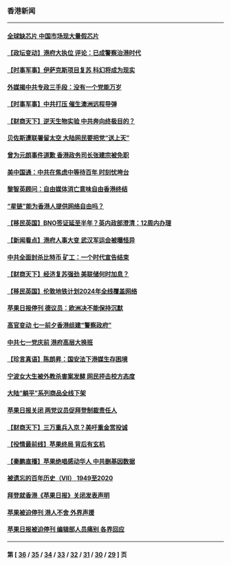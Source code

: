 ### 香港新闻
---
#### [全球缺芯片 中国市场现大量假芯片](../../pages/ncid1349362/n13049986.md) 
#### [【政坛变动】港府大执位 评论：已成警察治港时代](../../pages/ncid1349362/n13049222.md) 
#### [【时事军事】伊萨克斯项目复苏 科幻将成为现实](../../pages/ncid1349362/n13048477.md) 
#### [外媒揭中共专政三手段：没有一个党能万岁](../../pages/ncid1349362/n13049352.md) 
#### [【时事军事】中共打压 催生澳洲远程导弹](../../pages/ncid1349362/n13042915.md) 
#### [【财商天下】逆天生物实验 中共奔向终极目的？](../../pages/ncid1349362/n13049310.md) 
#### [贝佐斯遭联署留太空 大陆网民要把党“送上天”](../../pages/ncid1349362/n13049394.md) 
#### [曾为元朗事件道歉 香港政务司长张建宗被免职](../../pages/ncid1349362/n13049379.md) 
#### [美中国通：中共在焦虑中等待百年 时刻忧垮台](../../pages/ncid1349362/n13048820.md) 
#### [黎智英顾问：自由媒体消亡意味自由香港终结](../../pages/ncid1349362/n13049271.md) 
#### [“星链”能为香港人提供网络自由吗？](../../pages/ncid1349362/n13049224.md) 
#### [【移民英国】BNO签证延至半年？英内政部澄清：12周内办理](../../pages/ncid1349362/n13048665.md) 
#### [【新闻看点】港府人事大变 武汉军运会被曝怪异](../../pages/ncid1349362/n13048327.md) 
#### [中共全面封杀比特币 矿工：一个时代宣告结束](../../pages/ncid1349362/n13048479.md) 
#### [【财商天下】经济复苏强劲 美联储何时加息？](../../pages/ncid1349362/n13047893.md) 
#### [【移民英国】伦敦地铁计划2024年全线覆盖网络](../../pages/ncid1349362/n13047988.md) 
#### [苹果日报停刊 德议员：欧洲决不能保持沉默](../../pages/ncid1349362/n13047236.md) 
#### [高官变动 七一前夕香港组建“警察政府”](../../pages/ncid1349362/n13048072.md) 
#### [中共七一党庆前 港府高层大换班](../../pages/ncid1349362/n13047156.md) 
#### [【珍言真语】陈朗昇：国安法下港媒生存困境](../../pages/ncid1349362/n13044183.md) 
#### [宁波女大生被外教杀害案发酵 网民抨击校方态度](../../pages/ncid1349362/n13046171.md) 
#### [大陆“躺平”系列商品全线下架](../../pages/ncid1349362/n13046237.md) 
#### [苹果日报关闭 两党议员促拜登制裁责任人](../../pages/ncid1349362/n13046111.md) 
#### [【财商天下】三万重兵入京？美吁重金赏投诚](../../pages/ncid1349362/n13045139.md) 
#### [【役情最前线】苹果终局 背后有玄机](../../pages/ncid1349362/n13045798.md) 
#### [【秦鹏直播】苹果绝唱感动华人 中共删基因数据](../../pages/ncid1349362/n13045812.md) 
#### [被遗忘的百年历史（VII） 1949至2020](../../pages/ncid1349362/n13001762.md) 
#### [拜登就香港《苹果日报》关闭发表声明](../../pages/ncid1349362/n13045469.md) 
#### [苹果被迫停刊 港人不舍 外界声援](../../pages/ncid1349362/n13044487.md) 
#### [苹果日报被迫停刊 编辑部人员痛别 各界回应](../../pages/ncid1349362/n13045075.md) 

---
#### 第 [ [36](./36.md) / [35](./35.md) / [34](./34.md) / [33](./33.md) / [32](./32.md) / [31](./31.md) / [30](./30.md) / [29](./29.md) ] 页
